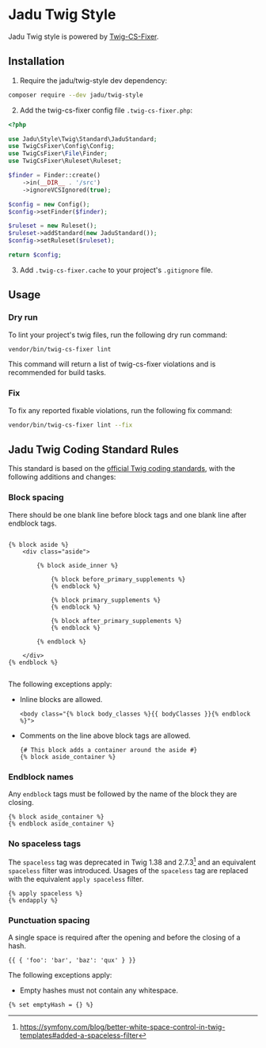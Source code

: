 # Jadu Twig Style

Jadu Twig style is powered by [Twig-CS-Fixer](https://github.com/VincentLanglet/Twig-CS-Fixer).

## Installation

1. Require the jadu/twig-style dev dependency:

```sh
composer require --dev jadu/twig-style
```

2. Add the twig-cs-fixer config file `.twig-cs-fixer.php`:

```php
<?php

use Jadu\Style\Twig\Standard\JaduStandard;
use TwigCsFixer\Config\Config;
use TwigCsFixer\File\Finder;
use TwigCsFixer\Ruleset\Ruleset;

$finder = Finder::create()
    ->in(__DIR__ . '/src')
    ->ignoreVCSIgnored(true);

$config = new Config();
$config->setFinder($finder);

$ruleset = new Ruleset();
$ruleset->addStandard(new JaduStandard());
$config->setRuleset($ruleset);

return $config;

```

3. Add `.twig-cs-fixer.cache` to your project's `.gitignore` file.

## Usage

### Dry run

To lint your project's twig files, run the following dry run command:

```sh
vendor/bin/twig-cs-fixer lint
```

This command will return a list of twig-cs-fixer violations and is recommended for build tasks.

### Fix

To fix any reported fixable violations, run the following fix command:

```sh
vendor/bin/twig-cs-fixer lint --fix
```

## Jadu Twig Coding Standard Rules

This standard is based on the [official Twig coding standards](https://twig.symfony.com/doc/3.x/coding_standards.html), with the following additions and changes:

### Block spacing

There should be one blank line before block tags and one blank line after endblock tags.

```twig

{% block aside %}
    <div class="aside">

        {% block aside_inner %}

            {% block before_primary_supplements %}
            {% endblock %}

            {% block primary_supplements %}
            {% endblock %}

            {% block after_primary_supplements %}
            {% endblock %}

        {% endblock %}

    </div>
{% endblock %}


```

The following exceptions apply:

- Inline blocks are allowed.

    ```twig
    <body class="{% block body_classes %}{{ bodyClasses }}{% endblock %}">
    ```

- Comments on the line above block tags are allowed.

    ```twig
    {# This block adds a container around the aside #}
    {% block aside_container %}
    ```

### Endblock names

Any `endblock` tags must be followed by the name of the block they are closing.

```twig
{% block aside_container %}
{% endblock aside_container %}
```

### No spaceless tags

The `spaceless` tag was deprecated in Twig 1.38 and 2.7.3[^1] and an equivalent `spaceless` filter was introduced. Usages of the `spaceless` tag are replaced with the equivalent `apply spaceless` filter.

```twig
{% apply spaceless %}
{% endapply %}
```

### Punctuation spacing

A single space is required after the opening and before the closing of a hash.

```twig
{{ { 'foo': 'bar', 'baz': 'qux' } }}
```

The following exceptions apply:

- Empty hashes must not contain any whitespace.

```twig
{% set emptyHash = {} %}
```

[^1]: https://symfony.com/blog/better-white-space-control-in-twig-templates#added-a-spaceless-filter
